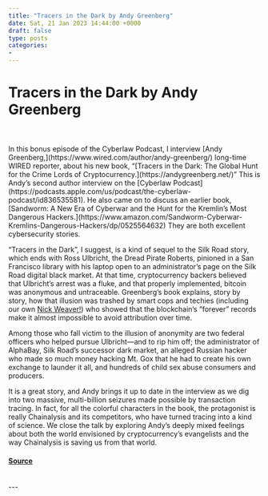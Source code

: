 ```yaml
---
title: "Tracers in the Dark by Andy Greenberg"
date: Sat, 21 Jan 2023 14:44:00 +0000
draft: false
type: posts
categories: 
- 
---
```

# Tracers in the Dark by Andy Greenberg

<br/>

<br/>
In this bonus episode of the Cyberlaw Podcast, I interview [Andy Greenberg,](https://www.wired.com/author/andy-greenberg/) long-time WIRED reporter, about his new book, “[Tracers in the Dark: The Global Hunt for the Crime Lords of Cryptocurrency.](https://andygreenberg.net/)” This is Andy’s second author interview on the [Cyberlaw Podcast](https://podcasts.apple.com/us/podcast/the-cyberlaw-podcast/id836535581). He also came on to discuss an earlier book, [Sandworm: A New Era of Cyberwar and the Hunt for the Kremlin’s Most Dangerous Hackers.](https://www.amazon.com/Sandworm-Cyberwar-Kremlins-Dangerous-Hackers/dp/0525564632) They are both excellent cybersecurity stories.

“Tracers in the Dark”, I suggest, is a kind of sequel to the Silk Road story, which ends with Ross Ulbricht, the Dread Pirate Roberts, pinioned in a San Francisco library with his laptop open to an administrator’s page on the Silk Road digital black market. At that time, cryptocurrency backers believed that Ulbricht’s arrest was a fluke, and that properly implemented, bitcoin was anonymous and untraceable. Greenberg’s book explains, story by story, how that illusion was trashed by smart cops and techies (including our own [Nick Weaver!](http://www1.icsi.berkeley.edu/~nweaver/)) [](http://www1.icsi.berkeley.edu/~nweaver/)who showed that the blockchain’s “forever” records make it almost impossible to avoid attribution over time.

Among those who fall victim to the illusion of anonymity are two federal officers who helped pursue Ulbricht—and to rip him off; the administrator of AlphaBay, Silk Road’s successor dark market, an alleged Russian hacker who made so much money hacking Mt. Gox that he had to create his own exchange to launder it all, and hundreds of child sex abuse consumers and producers. 

It is a great story, and Andy brings it up to date in the interview as we dig into two massive, multi-billion seizures made possible by transaction tracing. In fact, for all the colorful characters in the book, the protagonist is really Chainalysis and its competitors, who have turned tracing into a kind of science. We close the talk by exploring Andy’s deeply mixed feelings about both the world envisioned by cryptocurrency’s evangelists and the way Chainalysis is saving us from that world.

#### [Source](https://sites.libsyn.com/52286/tracers-in-the-dark-by-andy-greenberg)

<br/>
---
